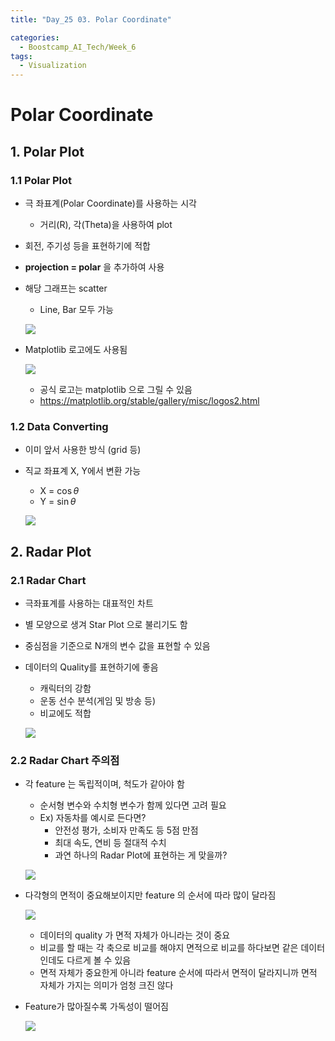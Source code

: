 ```yaml
---
title: "Day_25 03. Polar Coordinate"

categories:
  - Boostcamp_AI_Tech/Week_6
tags:
  - Visualization
---
```


# Polar Coordinate

## 1. Polar Plot

### 1.1 Polar Plot

- 극 좌표계(Polar Coordinate)를 사용하는 시각
  - 거리(R), 각(Theta)을 사용하여 plot
- 회전, 주기성 등을 표현하기에 적합
- **projection = polar** 을 추가하여 사용
- 해당 그래프는 scatter
  - Line, Bar 모두 가능

  ![]({{site.url}}/assets/images/1630925775265.png)

- Matplotlib 로고에도 사용됨

  ![]({{site.url}}/assets/images/1630925826629.png)

  - 공식 로고는 matplotlib 으로 그릴 수 있음
  - https://matplotlib.org/stable/gallery/misc/logos2.html

### 1.2 Data Converting

- 이미 앞서 사용한 방식 (grid 등)
- 직교 좌표계 X, Y에서 변환 가능
  - X = $\cos\theta$
  - Y = $\sin\theta$

  ![]({{site.url}}/assets/images/1630925979668.png)

## 2. Radar Plot

### 2.1 Radar Chart

- 극좌표계를 사용하는 대표적인 차트
- 별 모양으로 생겨 Star Plot 으로 불리기도 함
- 중심점을 기준으로 N개의 변수 값을 표현할 수 있음
- 데이터의 Quality를 표현하기에 좋음
  - 캐릭터의 강함
  - 운동 선수 분석(게임 및 방송 등)
  - 비교에도 적합

  ![]({{site.url}}/assets/images/1630926066113.png)

### 2.2 Radar Chart 주의점

- 각 feature 는 독립적이며, 척도가 같아야 함
  - 순서형 변수와 수치형 변수가 함께 있다면 고려 필요
  - Ex) 자동차를 예시로 든다면?
    - 안전성 평가, 소비자 만족도 등 5점 만점
    - 최대 속도, 연비 등 절대적 수치
    - 과연 하나의 Radar Plot에 표현하는 게 맞을까?

  ![]({{site.url}}/assets/images/1630926161505.png)

- 다각형의 면적이 중요해보이지만 feature 의 순서에 따라 많이 달라짐

  ![]({{site.url}}/assets/images/1630926231810.png)

  - 데이터의 quality 가 면적 자체가 아니라는 것이 중요
  - 비교를 할 때는 각 축으로 비교를 해야지 면적으로 비교를 하다보면 같은 데이터인데도
  다르게 볼 수 있음
  - 면적 자체가 중요한게 아니라 feature 순서에 따라서 면적이 달라지니까 면적 자체가 가지는 의미가
  엄청 크진 않다

- Feature가 많아질수록 가독성이 떨어짐

  ![]({{site.url}}/assets/images/1630926316282.png)







